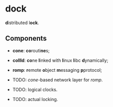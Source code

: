 # dock

**d**istributed l**ock**.

## Components

  - **cone**: **co**routi**ne**s;

  - **collld**: **co**ne **l**inked with **l**inux **l**ibc **d**ynamically;

  - **romp**: **r**emote **o**bject **m**essaging **p**protocol;

  - TODO: *cone*-based network layer for *romp*.

  - TODO: logical clocks.

  - TODO: actual locking.
